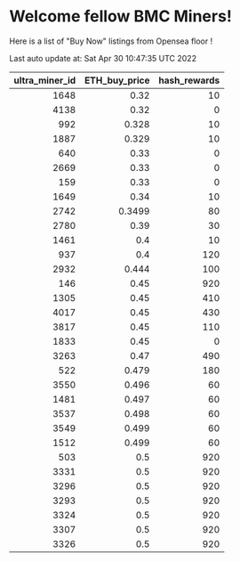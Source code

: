 # Welcome fellow BMC Miners!
Here is a list of "Buy Now" listings from Opensea floor !


Last auto update at: Sat Apr 30 10:47:35 UTC 2022


|   ultra_miner_id |   ETH_buy_price |   hash_rewards |
|-----------------:|----------------:|---------------:|
|             1648 |          0.32   |             10 |
|             4138 |          0.32   |              0 |
|              992 |          0.328  |             10 |
|             1887 |          0.329  |             10 |
|              640 |          0.33   |              0 |
|             2669 |          0.33   |              0 |
|              159 |          0.33   |              0 |
|             1649 |          0.34   |             10 |
|             2742 |          0.3499 |             80 |
|             2780 |          0.39   |             30 |
|             1461 |          0.4    |             10 |
|              937 |          0.4    |            120 |
|             2932 |          0.444  |            100 |
|              146 |          0.45   |            920 |
|             1305 |          0.45   |            410 |
|             4017 |          0.45   |            430 |
|             3817 |          0.45   |            110 |
|             1833 |          0.45   |              0 |
|             3263 |          0.47   |            490 |
|              522 |          0.479  |            180 |
|             3550 |          0.496  |             60 |
|             1481 |          0.497  |             60 |
|             3537 |          0.498  |             60 |
|             3549 |          0.499  |             60 |
|             1512 |          0.499  |             60 |
|              503 |          0.5    |            920 |
|             3331 |          0.5    |            920 |
|             3296 |          0.5    |            920 |
|             3293 |          0.5    |            920 |
|             3324 |          0.5    |            920 |
|             3307 |          0.5    |            920 |
|             3326 |          0.5    |            920 |